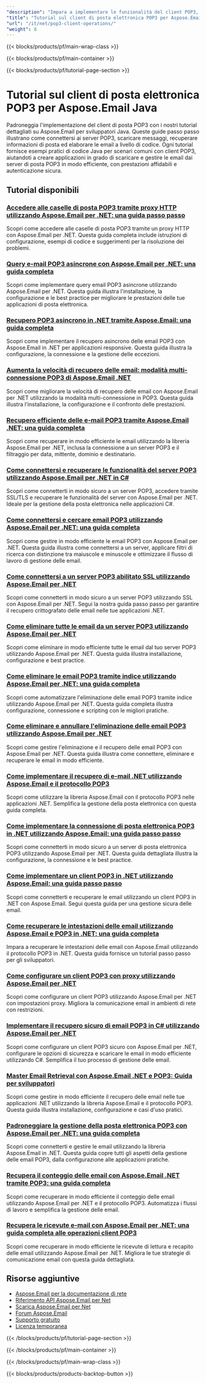 ```yaml
---
"description": "Impara a implementare le funzionalità del client POP3, a scaricare messaggi e ad elaborare e-mail dai server POP3 con Aspose.Email per Java."
"title": "Tutorial sul client di posta elettronica POP3 per Aspose.Email Java"
"url": "/it/net/pop3-client-operations/"
"weight": 8
---
```


{{< blocks/products/pf/main-wrap-class >}}

{{< blocks/products/pf/main-container >}}

{{< blocks/products/pf/tutorial-page-section >}}
# Tutorial sul client di posta elettronica POP3 per Aspose.Email Java

Padroneggia l'implementazione del client di posta POP3 con i nostri tutorial dettagliati su Aspose.Email per sviluppatori Java. Queste guide passo passo illustrano come connettersi ai server POP3, scaricare messaggi, recuperare informazioni di posta ed elaborare le email a livello di codice. Ogni tutorial fornisce esempi pratici di codice Java per scenari comuni con client POP3, aiutandoti a creare applicazioni in grado di scaricare e gestire le email dai server di posta POP3 in modo efficiente, con prestazioni affidabili e autenticazione sicura.

## Tutorial disponibili

### [Accedere alle caselle di posta POP3 tramite proxy HTTP utilizzando Aspose.Email per .NET: una guida passo passo](./aspose-email-dotnet-pop3-http-proxy-integration/)
Scopri come accedere alle caselle di posta POP3 tramite un proxy HTTP con Aspose.Email per .NET. Questa guida completa include istruzioni di configurazione, esempi di codice e suggerimenti per la risoluzione dei problemi.

### [Query e-mail POP3 asincrone con Aspose.Email per .NET: una guida completa](./asynchronous-pop3-email-queries-aspose-email-net/)
Scopri come implementare query email POP3 asincrone utilizzando Aspose.Email per .NET. Questa guida illustra l'installazione, la configurazione e le best practice per migliorare le prestazioni delle tue applicazioni di posta elettronica.

### [Recupero POP3 asincrono in .NET tramite Aspose.Email: una guida completa](./asynchronous-pop3-retrieval-aspose-email-net/)
Scopri come implementare il recupero asincrono delle email POP3 con Aspose.Email in .NET per applicazioni responsive. Questa guida illustra la configurazione, la connessione e la gestione delle eccezioni.

### [Aumenta la velocità di recupero delle email: modalità multi-connessione POP3 di Aspose.Email .NET](./aspose-email-net-pop3-performance-enhancement/)
Scopri come migliorare la velocità di recupero delle email con Aspose.Email per .NET utilizzando la modalità multi-connessione in POP3. Questa guida illustra l'installazione, la configurazione e il confronto delle prestazioni.

### [Recupero efficiente delle e-mail POP3 tramite Aspose.Email .NET: una guida completa](./aspose-email-net-pop3-retrieval-guide/)
Scopri come recuperare in modo efficiente le email utilizzando la libreria Aspose.Email per .NET, inclusa la connessione a un server POP3 e il filtraggio per data, mittente, dominio e destinatario.

### [Come connettersi e recuperare le funzionalità del server POP3 utilizzando Aspose.Email per .NET in C#](./connect-retrieve-pop3-server-capabilities-aspose-email-dotnet/)
Scopri come connetterti in modo sicuro a un server POP3, accedere tramite SSL/TLS e recuperare le funzionalità del server con Aspose.Email per .NET. Ideale per la gestione della posta elettronica nelle applicazioni C#.

### [Come connettersi e cercare email POP3 utilizzando Aspose.Email per .NET: una guida completa](./aspose-email-net-pop3-connection-search/)
Scopri come gestire in modo efficiente le email POP3 con Aspose.Email per .NET. Questa guida illustra come connettersi a un server, applicare filtri di ricerca con distinzione tra maiuscole e minuscole e ottimizzare il flusso di lavoro di gestione delle email.

### [Come connettersi a un server POP3 abilitato SSL utilizzando Aspose.Email per .NET](./connect-to-ssl-pop3-server-aspose-email-net/)
Scopri come connetterti in modo sicuro a un server POP3 utilizzando SSL con Aspose.Email per .NET. Segui la nostra guida passo passo per garantire il recupero crittografato delle email nelle tue applicazioni .NET.

### [Come eliminare tutte le email da un server POP3 utilizzando Aspose.Email per .NET](./delete-all-pop3-emails-aspose-net/)
Scopri come eliminare in modo efficiente tutte le email dal tuo server POP3 utilizzando Aspose.Email per .NET. Questa guida illustra installazione, configurazione e best practice.

### [Come eliminare le email POP3 tramite indice utilizzando Aspose.Email per .NET: una guida completa](./delete-pop3-emails-using-aspose-email-net/)
Scopri come automatizzare l'eliminazione delle email POP3 tramite indice utilizzando Aspose.Email per .NET. Questa guida completa illustra configurazione, connessione e scripting con le migliori pratiche.

### [Come eliminare e annullare l'eliminazione delle email POP3 utilizzando Aspose.Email per .NET](./pop3-email-deletion-undeletion-aspose-dotnet/)
Scopri come gestire l'eliminazione e il recupero delle email POP3 con Aspose.Email per .NET. Questa guida illustra come connettere, eliminare e recuperare le email in modo efficiente.

### [Come implementare il recupero di e-mail .NET utilizzando Aspose.Email e il protocollo POP3](./implement-dotnet-email-retrieval-aspose-email-pop3/)
Scopri come utilizzare la libreria Aspose.Email con il protocollo POP3 nelle applicazioni .NET. Semplifica la gestione della posta elettronica con questa guida completa.

### [Come implementare la connessione di posta elettronica POP3 in .NET utilizzando Aspose.Email: una guida passo passo](./implement-pop3-email-connection-net-aspose-email/)
Scopri come connetterti in modo sicuro a un server di posta elettronica POP3 utilizzando Aspose.Email per .NET. Questa guida dettagliata illustra la configurazione, la connessione e le best practice.

### [Come implementare un client POP3 in .NET utilizzando Aspose.Email: una guida passo passo](./implement-pop3-client-aspose-email-dotnet/)
Scopri come connetterti e recuperare le email utilizzando un client POP3 in .NET con Aspose.Email. Segui questa guida per una gestione sicura delle email.

### [Come recuperare le intestazioni delle email utilizzando Aspose.Email e POP3 in .NET: una guida completa](./aspose-email-net-retrieve-email-headers-pop3/)
Impara a recuperare le intestazioni delle email con Aspose.Email utilizzando il protocollo POP3 in .NET. Questa guida fornisce un tutorial passo passo per gli sviluppatori.

### [Come configurare un client POP3 con proxy utilizzando Aspose.Email per .NET](./setup-pop3-client-proxy-aspose-email-net/)
Scopri come configurare un client POP3 utilizzando Aspose.Email per .NET con impostazioni proxy. Migliora la comunicazione email in ambienti di rete con restrizioni.

### [Implementare il recupero sicuro di email POP3 in C# utilizzando Aspose.Email per .NET](./secure-pop3-email-retrieval-aspose-csharp/)
Scopri come configurare un client POP3 sicuro con Aspose.Email per .NET, configurare le opzioni di sicurezza e scaricare le email in modo efficiente utilizzando C#. Semplifica il tuo processo di gestione delle email.

### [Master Email Retrieval con Aspose.Email .NET e POP3: Guida per sviluppatori](./mastering-email-retrieval-aspose-dotnet-pop3-client/)
Scopri come gestire in modo efficiente il recupero delle email nelle tue applicazioni .NET utilizzando la libreria Aspose.Email e il protocollo POP3. Questa guida illustra installazione, configurazione e casi d'uso pratici.

### [Padroneggiare la gestione della posta elettronica POP3 con Aspose.Email per .NET: una guida completa](./pop3-email-handling-aspose-email-dotnet/)
Scopri come connetterti e gestire le email utilizzando la libreria Aspose.Email in .NET. Questa guida copre tutti gli aspetti della gestione delle email POP3, dalla configurazione alle applicazioni pratiche.

### [Recupera il conteggio delle email con Aspose.Email .NET tramite POP3: una guida completa](./aspose-email-net-pop3-email-count-retrieval/)
Scopri come recuperare in modo efficiente il conteggio delle email utilizzando Aspose.Email per .NET e il protocollo POP3. Automatizza i flussi di lavoro e semplifica la gestione delle email.

### [Recupera le ricevute e-mail con Aspose.Email per .NET: una guida completa alle operazioni client POP3](./retrieve-email-receipts-aspose-net/)
Scopri come recuperare in modo efficiente le ricevute di lettura e recapito delle email utilizzando Aspose.Email per .NET. Migliora le tue strategie di comunicazione email con questa guida dettagliata.

## Risorse aggiuntive

- [Aspose.Email per la documentazione di rete](https://docs.aspose.com/email/net/)
- [Riferimento API Aspose.Email per Net](https://reference.aspose.com/email/net/)
- [Scarica Aspose.Email per Net](https://releases.aspose.com/email/net/)
- [Forum Aspose.Email](https://forum.aspose.com/c/email)
- [Supporto gratuito](https://forum.aspose.com/)
- [Licenza temporanea](https://purchase.aspose.com/temporary-license/)

{{< /blocks/products/pf/tutorial-page-section >}}

{{< /blocks/products/pf/main-container >}}

{{< /blocks/products/pf/main-wrap-class >}}

{{< blocks/products/products-backtop-button >}}